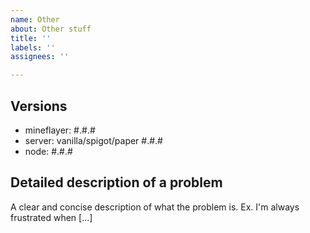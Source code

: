```yaml
---
name: Other
about: Other stuff
title: ''
labels: ''
assignees: ''

---
```


<!--
IF YOU ARE POSTING A QUESTION HOW TO USE MINEFLAYER,
PLEASE ASK ON OUR DISCORD SERVER.

https://discord.gg/eybmzRR
-->

## Versions
 - mineflayer: #.#.#
 - server: vanilla/spigot/paper #.#.#
 - node: #.#.#

## Detailed description of a problem
A clear and concise description of what the problem is. Ex. I'm always frustrated when [...]
